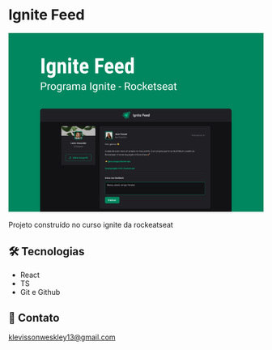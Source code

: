# Ignite Feed

![preview](./igniteFeed.PNG)


Projeto construído no curso ignite da rockeatseat

## 🛠 Tecnologias

- React 
- TS
- Git e Github

## 💛 Contato

klevissonweskley13@gmail.com
